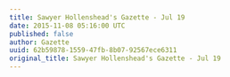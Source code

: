 ```yaml
---
title: Sawyer Hollenshead's Gazette - Jul 19
date: 2015-11-08 05:16:00 UTC
published: false
author: Gazette
uuid: 62b59878-1559-47fb-8b07-92567ece6311
original_title: Sawyer Hollenshead's Gazette - Jul 19
---
```


